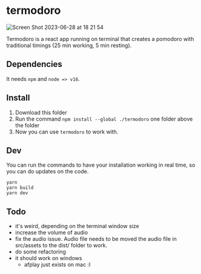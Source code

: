 # termodoro
![Screen Shot 2023-06-28 at 18 21 54](https://github.com/giovanemachado/termodoro/assets/33123137/90badcc6-5b20-45f9-a7db-3571e0eef04f)

Termodoro is a react app running on terminal that creates a pomodoro with traditional timings (25 min working, 5 min resting).
## Dependencies
It needs `npm` and `node => v16`.

## Install

1. Download this folder
2. Run the command `npm install --global ./termodoro` one folder above the folder
3. Now you can use `termodoro` to work with.

## Dev
You can run the commands to have your installation working in real time, so you can do updates on the code.

```
yarn
yarn build
yarn dev
```

## Todo

- it's weird, depending on the terminal window size
- increase the volume of audio
- fix the audio issue. Audio file needs to be moved the audio file in src/assets to the dist/ folder to work. 
- do some refactoring
- it should work on windows
  - afplay just exists on mac :l
